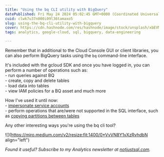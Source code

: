 ```yaml
---
title: "Using the bq CLI utility with BigQuery"
datePublished: Fri May 24 2024 05:02:45 GMT+0000 (Coordinated Universal Time)
cuid: clwk7u37n000i09l36tamaxo5
slug: using-the-bq-cli-utility-with-bigquery
cover: https://cdn.hashnode.com/res/hashnode/image/stock/unsplash/xbEVM6oJ1Fs/upload/9f10de7734d244d209aa44dd756b644d.jpeg
tags: analytics, google-cloud, sql, bigquery, data-engineering

---
```


Remember that in additional to the Cloud Console GUI or client libraries, you can also perform BigQuery tasks using the `bq` command-line interface.

It's included with the gcloud SDK and once you have logged in, you can perform a number of operations such as:  
\- run queries against BQ  
\- create, copy and delete tables  
\- load data into tables  
\- view IAM policies for a BQ asset and much more

How I've used it until now:  
\- [impersonate service accounts](https://hashnode.com/post/clw922i8y00010al7d4jg0mx9)  
\- perform operations that are/were not supported in the SQL interface, such as [copying partitions between tables](https://hashnode.com/post/clna9vnqg000909ju7efcgbv3)

Any other interesting ways you're using the bq cli tool?

![](https://miro.medium.com/v2/resize:fit:1400/0*VvVN8Y1vXzRvhdbN align="left")

*Found it useful? Subscribe to my Analytics newsletter at* [*notjustsql.com*](http://notjustsql.com)*.*